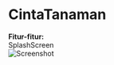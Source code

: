 # CintaTanaman

**Fitur-fitur:**<br />
SplashScreen<br />
![Screenshot](https://github.com/rizkynat/CintaTanaman/blob/master/screenshots/splashscreen.png)
